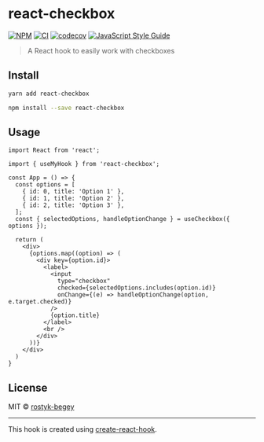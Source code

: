 # react-checkbox

[![NPM](https://img.shields.io/npm/v/react-checkbox.svg)](https://www.npmjs.com/package/react-checkbox)
[![CI](https://github.com/rostyk-begey/react-checkbox/actions/workflows/ci.yml/badge.svg)](https://github.com/neet/react-checkbox/actions/workflows/ci.yml)
[![codecov](https://codecov.io/gh/neet/react-checkbox/branch/main/graph/badge.svg?token=TH4BNCOPMB)](https://codecov.io/gh/neet/react-checkbox)
[![JavaScript Style Guide](https://img.shields.io/badge/code_style-standard-brightgreen.svg)](https://standardjs.com)

> A React hook to easily work with checkboxes

## Install

```bash
yarn add react-checkbox
```

```bash
npm install --save react-checkbox
```

## Usage

```tsx
import React from 'react';

import { useMyHook } from 'react-checkbox';

const App = () => {
  const options = [
    { id: 0, title: 'Option 1' },
    { id: 1, title: 'Option 2' },
    { id: 2, title: 'Option 3' },
  ];
  const { selectedOptions, handleOptionChange } = useCheckbox({ options });

  return (
    <div>
      {options.map((option) => (
        <div key={option.id}>
          <label>
            <input
              type="checkbox"
              checked={selectedOptions.includes(option.id)}
              onChange={(e) => handleOptionChange(option, e.target.checked)}
            />
            {option.title}
          </label>
          <br />
        </div>
      ))}
    </div>
  )
}
```

## License

MIT © [rostyk-begey](https://github.com/rostyk-begey)

---

This hook is created using [create-react-hook](https://github.com/hermanya/create-react-hook).
